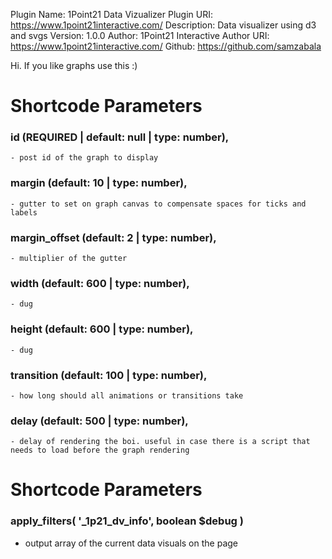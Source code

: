 Plugin Name: 1Point21 Data Vizualizer
Plugin URI: https://www.1point21interactive.com/
Description: Data visualizer using d3 and svgs
Version: 1.0.0
Author: 1Point21 Interactive
Author URI: https://www.1point21interactive.com/
Github: https://github.com/samzabala



Hi. If you like graphs use this :)

# Shortcode Parameters



### id (REQUIRED | default: null | type: number),
    - post id of the graph to display
### margin (default: 10 | type: number),
    - gutter to set on graph canvas to compensate spaces for ticks and labels
### margin_offset (default: 2 | type: number),
    - multiplier of the gutter
### width (default: 600 | type: number),
    - dug
### height (default: 600 | type: number),
    - dug
### transition (default: 100 | type: number),
    - how long should all animations or transitions take
### delay (default: 500 | type: number),
    - delay of rendering the boi. useful in case there is a script that needs to load before the graph rendering




# Shortcode Parameters
### apply_filters( '_1p21_dv_info', boolean $debug )
- output array of the current data visuals on the page
